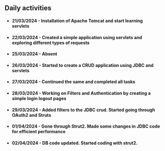 ## Daily activities

- #### 21/03/2024 - Installation of Apache Tomcat and start learning servlets
- #### 22/03/2024 - Created a simple application using servlets and exploring different types of requests
- #### 25/03/2024 - Absent
- #### 26/03/2024 - Started to create a CRUD application using JDBC and servlets
- #### 27/03/2024 - Continued the same and completed all tasks
- #### 28/03/2024 - Working on Filters and Authentication by creating a simple login logout pages
- #### 29/03/2024 - Added filters to the JDBC crud. Started going through OAuth2 and Struts
- #### 01/04/2024 - Gone through Strut2. Made some changes in JDBC code for efficient performance
- #### 02/04/2024 - DB code updated. Started coding with strut2.
